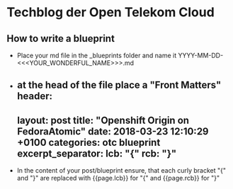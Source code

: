 # Techblog der Open Telekom Cloud

## How to write a blueprint

* Place your md file in the _blueprints folder and name it YYYY-MM-DD-<<<YOUR_WONDERFUL_NAME>>>.md
* at the head of the file place a "Front Matters" header:
    ---
    layout: post
    title:  "Openshift Origin on FedoraAtomic"
    date:   2018-03-23 12:10:29 +0100
    categories: otc blueprint
    excerpt_separator: <!--more-->
    lcb: "{"
    rcb: "}"
    ---
* In the content of your post/blueprint ensure, that each curly bracket "{" and "}" are replaced with {{page.lcb}} for "{" and {{page.rcb}} for "}"
